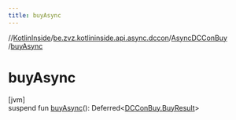 ```yaml
---
title: buyAsync
---
```

//[KotlinInside](../../../index.html)/[be.zvz.kotlininside.api.async.dccon](../index.html)/[AsyncDCConBuy](index.html)
/[buyAsync](buy-async.html)

# buyAsync

[jvm]\
suspend fun [buyAsync](buy-async.html)():
Deferred&lt;[DCConBuy.BuyResult](../../be.zvz.kotlininside.api.dccon/-d-c-con-buy/-buy-result/index.html)&gt;




